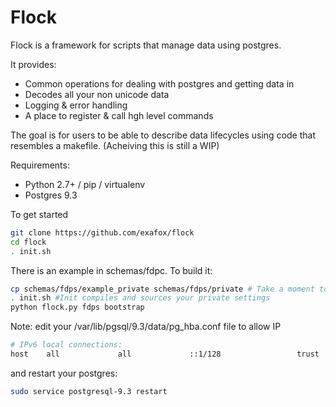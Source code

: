 Flock
=====

Flock is a framework for scripts that manage data using postgres.

It provides:

 - Common operations for dealing with postgres and getting data in
 - Decodes all your non unicode data
 - Logging & error handling
 - A place to register & call hgh level commands

The goal is for users to be able to describe data lifecycles using code that resembles a makefile. (Acheiving this is still a WIP)

Requirements:

- Python 2.7+ / pip / virtualenv
- Postgres 9.3 

To get started 
```sh 
git clone https://github.com/exafox/flock
cd flock
. init.sh
```

There is an example in schemas/fdpc. To build it:
```sh 
cp schemas/fdps/example_private schemas/fdps/private # Take a moment to peek at / modify this file and make sure the referenced databases exist
. init.sh #Init compiles and sources your private settings
python flock.py fdps bootstrap
```

Note: edit your /var/lib/pgsql/9.3/data/pg_hba.conf file to allow IP
```sh
# IPv6 local connections:
host    all             all             ::1/128                 trust
```

and restart your postgres:
```sh
sudo service postgresql-9.3 restart
```


